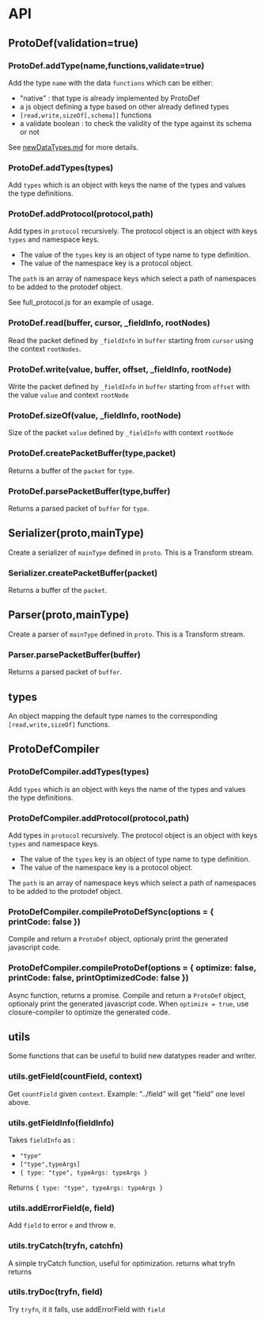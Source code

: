 # API

## ProtoDef(validation=true)

### ProtoDef.addType(name,functions,validate=true)

Add the type `name` with the data `functions` which can be either:
* "native" : that type is already implemented by ProtoDef
* a js object defining a type based on other already defined types
* `[read,write,sizeOf[,schema]]` functions
* a validate boolean : to check the validity of the type against its schema or not

See [newDataTypes.md](newDataTypes.md) for more details.

### ProtoDef.addTypes(types)

Add `types` which is an object with keys the name of the types and values the type definitions.

### ProtoDef.addProtocol(protocol,path)

Add types in `protocol` recursively. The protocol object is an object with keys `types` and namespace keys.
* The value of the `types` key is an object of type name to type definition.
* The value of the namespace key is a protocol object.

The `path` is an array of namespace keys which select a path of namespaces to be added to the protodef object.

See full_protocol.js for an example of usage.

### ProtoDef.read(buffer, cursor, _fieldInfo, rootNodes)

Read the packet defined by `_fieldInfo` in `buffer` starting from `cursor` using the context `rootNodes`.

### ProtoDef.write(value, buffer, offset, _fieldInfo, rootNode)

Write the packet defined by `_fieldInfo` in `buffer` starting from `offset` with the value `value` and context `rootNode`

### ProtoDef.sizeOf(value, _fieldInfo, rootNode)

Size of the packet `value` defined by `_fieldInfo` with context `rootNode`

### ProtoDef.createPacketBuffer(type,packet)

Returns a buffer of the `packet` for `type`.

### ProtoDef.parsePacketBuffer(type,buffer)

Returns a parsed packet of `buffer` for `type`.

## Serializer(proto,mainType)

Create a serializer of `mainType` defined in `proto`. This is a Transform stream.

### Serializer.createPacketBuffer(packet)

Returns a buffer of the `packet`.

## Parser(proto,mainType)

Create a parser of `mainType` defined in `proto`. This is a Transform stream.

### Parser.parsePacketBuffer(buffer)

Returns a parsed packet of `buffer`.

## types

An object mapping the default type names to the corresponding `[read,write,sizeOf]` functions.

## ProtoDefCompiler

### ProtoDefCompiler.addTypes(types)

Add `types` which is an object with keys the name of the types and values the type definitions.

### ProtoDefCompiler.addProtocol(protocol,path)

Add types in `protocol` recursively. The protocol object is an object with keys `types` and namespace keys.
* The value of the `types` key is an object of type name to type definition.
* The value of the namespace key is a protocol object.

The `path` is an array of namespace keys which select a path of namespaces to be added to the protodef object.

### ProtoDefCompiler.compileProtoDefSync(options = { printCode: false })

Compile and return a `ProtoDef` object, optionaly print the generated javascript code.

### ProtoDefCompiler.compileProtoDef(options = { optimize: false, printCode: false, printOptimizedCode: false })

Async function, returns a promise. Compile and return a `ProtoDef` object, optionaly print the generated javascript code. When `optimize = true`, use closure-compiler to optimize the generated code.

## utils

Some functions that can be useful to build new datatypes reader and writer.

### utils.getField(countField, context)

Get `countField` given `context`. Example: "../field" will get "field" one level above.

### utils.getFieldInfo(fieldInfo)

Takes `fieldInfo` as :
* `"type"`
* `["type",typeArgs]`
* `{ type: "type", typeArgs: typeArgs }`

Returns `{ type: "type", typeArgs: typeArgs }`

### utils.addErrorField(e, field)

Add `field` to error `e` and throw e.

### utils.tryCatch(tryfn, catchfn)

A simple tryCatch function, useful for optimization.
returns what tryfn returns

### utils.tryDoc(tryfn, field)

Try `tryfn`, it it fails, use addErrorField with `field`
